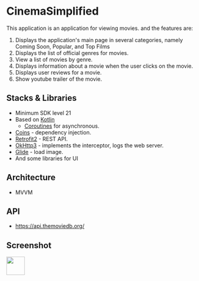 # CinemaSimplified


This application is an application for viewing movies. and the features are:

1. Displays the application's main page in several categories, namely Coming Soon, Popular, and Top Films
2. Displays the list of official genres for movies.
3. View a list of movies by genre.
4. Displays information about a movie when the user clicks on the movie.
5. Displays user reviews for a movie.
6. Show youtube trailer of the movie.

## Stacks & Libraries

- Minimum SDK level 21
- Based on [Kotlin](https://kotlinlang.org/)
    + [Coroutines](https://github.com/Kotlin/kotlinx.coroutines) for asynchronous.
- [Coins](https://github.com/InsertKoinIO/coins) - dependency injection.
- [Retrofit2](https://github.com/square/retrofit) - REST API.
- [OkHttp3](https://github.com/square/okhttp) - implements the interceptor, logs the web server.
- [Glide](https://github.com/bumptech/glide) - load image.
- And some libraries for UI

## Architecture

- MVVM

## API

- https://api.themoviedb.org/

## Screenshot

<img src="\https://github.com/PSY8998/CinemaSimplified/blob/master/assets/Screenshot_20231019-131223.png" width="48">

